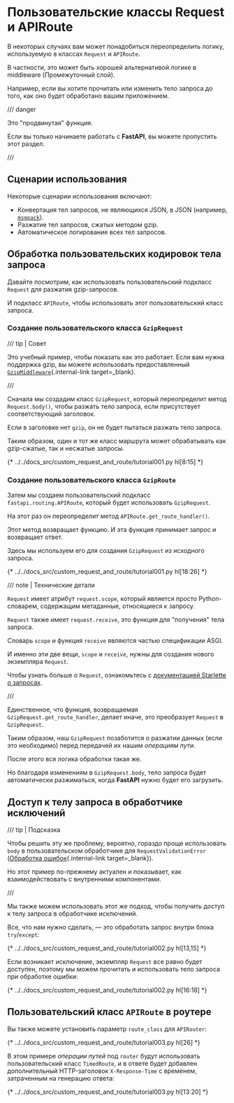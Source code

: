 # Пользовательские классы Request и APIRoute

В некоторых случаях вам может понадобиться переопределить логику, используемую в классах `Request` и `APIRoute`.

В частности, это может быть хорошей альтернативой логике в middleware (Промежуточный слой).

Например, если вы хотите прочитать или изменить тело запроса до того, как оно будет обработано вашим приложением.

/// danger

Это "продвинутая" функция.

Если вы только начинаете работать с **FastAPI**, вы можете пропустить этот раздел.

///

## Сценарии использования

Некоторые сценарии использования включают:

* Конвертация тел запросов, не являющихся JSON, в JSON (например, <a href="https://msgpack.org/index.html" class="external-link" target="_blank">`msgpack`</a>).
* Разжатие тел запросов, сжатых методом gzip.
* Автоматическое логирование всех тел запросов.

## Обработка пользовательских кодировок тела запроса

Давайте посмотрим, как использовать пользовательский подкласс `Request` для разжатия gzip-запросов.

И подкласс `APIRoute`, чтобы использовать этот пользовательский класс запроса.

### Создание пользовательского класса `GzipRequest`

/// tip | Совет

Это учебный пример, чтобы показать как это работает. Если вам нужна поддержка gzip, вы можете использовать предоставленный [`GzipMiddleware`](../advanced/middleware.md#gzipmiddleware){.internal-link target=_blank}.

///

Сначала мы создадим класс `GzipRequest`, который переопределит метод `Request.body()`, чтобы разжать тело запроса, если присутствует соответствующий заголовок.

Если в заголовке нет `gzip`, он не будет пытаться разжать тело запроса.

Таким образом, один и тот же класс маршрута может обрабатывать как gzip-сжатые, так и несжатые запросы.

{* ../../docs_src/custom_request_and_route/tutorial001.py hl[8:15] *}

### Создание пользовательского класса `GzipRoute`

Затем мы создаем пользовательский подкласс `fastapi.routing.APIRoute`, который будет использовать `GzipRequest`.

На этот раз он переопределит метод `APIRoute.get_route_handler()`.

Этот метод возвращает функцию. И эта функция принимает запрос и возвращает ответ.

Здесь мы используем его для создания `GzipRequest` из исходного запроса.

{* ../../docs_src/custom_request_and_route/tutorial001.py hl[18:26] *}

/// note | Технические детали

`Request` имеет атрибут `request.scope`, который является просто Python-словарем, содержащим метаданные, относящиеся к запросу.

`Request` также имеет `request.receive`, это функция для "получения" тела запроса.

Словарь `scope` и функция `receive` являются частью спецификации ASGI.

И именно эти две вещи, `scope` и `receive`, нужны для создания нового экземпляра `Request`.

Чтобы узнать больше о `Request`, ознакомьтесь с <a href="https://www.starlette.io/requests/" class="external-link" target="_blank">документацией Starlette о запросах</a>.

///

Единственное, что функция, возвращаемая `GzipRequest.get_route_handler`, делает иначе, это преобразует `Request` в `GzipRequest`.

Таким образом, наш `GzipRequest` позаботится о разжатии данных (если это необходимо) перед передачей их нашим *операциям пути*.

После этого вся логика обработки такая же.

Но благодаря изменениям в `GzipRequest.body`, тело запроса будет автоматически разжиматься, когда **FastAPI** нужно будет его загрузить.

## Доступ к телу запроса в обработчике исключений

/// tip | Подсказка

Чтобы решить эту же проблему, вероятно, гораздо проще использовать `body` в пользовательском обработчике для `RequestValidationError` ([Обработка ошибок](../tutorial/handling-errors.md#use-the-requestvalidationerror-body){.internal-link target=_blank}).

Но этот пример по-прежнему актуален и показывает, как взаимодействовать с внутренними компонентами.

///

Мы также можем использовать этот же подход, чтобы получить доступ к телу запроса в обработчике исключений.

Все, что нам нужно сделать, — это обработать запрос внутри блока `try`/`except`:

{* ../../docs_src/custom_request_and_route/tutorial002.py hl[13,15] *}

Если возникает исключение, экземпляр `Request` все равно будет доступен, поэтому мы можем прочитать и использовать тело запроса при обработке ошибки:

{* ../../docs_src/custom_request_and_route/tutorial002.py hl[16:18] *}

## Пользовательский класс `APIRoute` в роутере

Вы также можете установить параметр `route_class` для `APIRouter`:

{* ../../docs_src/custom_request_and_route/tutorial003.py hl[26] *}

В этом примере *операции путей* под `router` будут использовать пользовательский класс `TimedRoute`, и в ответе будет добавлен дополнительный HTTP-заголовок `X-Response-Time` с временем, затраченным на генерацию ответа:

{* ../../docs_src/custom_request_and_route/tutorial003.py hl[13:20] *}

